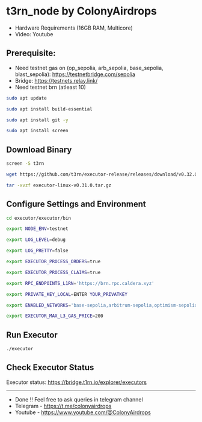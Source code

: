 # t3rn_node by ColonyAirdrops

- Hardware Requirements (16GB RAM, Multicore)
- Video: Youtube

## Prerequisite:
- Need testnet gas on (op_sepolia, arb_sepolia, base_sepolia, blast_sepolia): https://testnetbridge.com/sepolia
- Bridge: https://testnets.relay.link/
- Need testnet brn (atleast 10)

```bash
sudo apt update

sudo apt install build-essential

sudo apt install git -y

sudo apt install screen
```

## Download Binary
```bash
screen -S t3rn
```
```bash
wget https://github.com/t3rn/executor-release/releases/download/v0.32.0/executor-linux-v0.32.0.tar.gz
```
```bash
tar -xvzf executor-linux-v0.31.0.tar.gz
```

## Configure Settings and Environment
```bash
cd executor/executor/bin
```
```bash
export NODE_ENV=testnet
```
```bash
export LOG_LEVEL=debug
```
```bash
export LOG_PRETTY=false
```
```bash
export EXECUTOR_PROCESS_ORDERS=true
```
```bash
export EXECUTOR_PROCESS_CLAIMS=true
```
```bash
export RPC_ENDPOINTS_L1RN='https://brn.rpc.caldera.xyz'
```
```bash
export PRIVATE_KEY_LOCAL=ENTER YOUR_PRIVATKEY
```
```bash
export ENABLED_NETWORKS='base-sepolia,arbitrum-sepolia,optimism-sepolia,blast-sepolia,l1rn'
```
```bash
export EXECUTOR_MAX_L3_GAS_PRICE=200
```

## Run Executor
```bash
./executor
```

## Check Executor Status
Executor status: https://bridge.t1rn.io/explorer/executors

---
- Done !! Feel free to ask queries in telegram channel
- Telegram - https://t.me/colonyairdrops
- Youtube - https://www.youtube.com/@ColonyAirdrops




